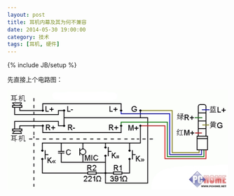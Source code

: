 ```yaml
---
layout: post
title: 耳机内幕及其为何不兼容
date: 2014-05-30 19:00:00
category: 技术
tags: [耳机, 硬件]
---
```

{% include JB/setup %}

先直接上个电路图：

![](/images/2014-05-30-earphones-circuit.jpg)

<!--more-->

